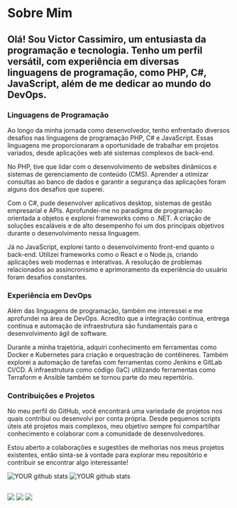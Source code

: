 
<h1>Sobre Mim</h1>
<h2>Olá! Sou Victor Cassimiro, um entusiasta da programação e tecnologia. Tenho um perfil versátil, com experiência em diversas linguagens de programação, como PHP, C#, JavaScript, além de me dedicar ao mundo do DevOps.</h2>

<h3>Linguagens de Programação</h3>
Ao longo da minha jornada como desenvolvedor, tenho enfrentado diversos desafios nas linguagens de programação PHP, C# e JavaScript. Essas linguagens me proporcionaram a oportunidade de trabalhar em projetos variados, desde aplicações web até sistemas complexos de back-end.

No PHP, tive que lidar com o desenvolvimento de websites dinâmicos e sistemas de gerenciamento de conteúdo (CMS). Aprender a otimizar consultas ao banco de dados e garantir a segurança das aplicações foram alguns dos desafios que superei.

Com o C#, pude desenvolver aplicativos desktop, sistemas de gestão empresarial e APIs. Aprofundei-me no paradigma de programação orientada a objetos e explorei frameworks como o .NET. A criação de soluções escaláveis e de alto desempenho foi um dos principais objetivos durante o desenvolvimento nessa linguagem.

Já no JavaScript, explorei tanto o desenvolvimento front-end quanto o back-end. Utilizei frameworks como o React e o Node.js, criando aplicações web modernas e interativas. A resolução de problemas relacionados ao assincronismo e aprimoramento da experiência do usuário foram desafios constantes.

<h3>Experiência em DevOps</h3>
Além das linguagens de programação, também me interessei e me aprofundei na área de DevOps. Acredito que a integração contínua, entrega contínua e automação de infraestrutura são fundamentais para o desenvolvimento ágil de software.

Durante a minha trajetória, adquiri conhecimento em ferramentas como Docker e Kubernetes para criação e orquestração de contêineres. Também explorei a automação de tarefas com ferramentas como Jenkins e GitLab CI/CD. A infraestrutura como código (IaC) utilizando ferramentas como Terraform e Ansible também se tornou parte do meu repertório.

<h3>Contribuições e Projetos</h3>
No meu perfil do GitHub, você encontrará uma variedade de projetos nos quais contribuí ou desenvolvi por conta própria. Desde pequenos scripts úteis até projetos mais complexos, meu objetivo sempre foi compartilhar conhecimento e colaborar com a comunidade de desenvolvedores.

Estou aberto a colaborações e sugestões de melhorias nos meus projetos existentes, então sinta-se à vontade para explorar meu repositório e contribuir se encontrar algo interessante!

![YOUR github stats](https://github-readme-stats.vercel.app/api?username=casnext) 
![YOUR github stats](https://github-readme-stats.vercel.app/api/top-langs/?username=casnext)

<h2></h2>

[<img src="https://img.shields.io/badge/medium-%2312100E.svg?&style=for-the-badge&logo=medium&logoColor=white" />](https://medium.com/casnext) 
[<img src="https://img.shields.io/badge/linkedin-%230077B5.svg?&style=for-the-badge&logo=linkedin&logoColor=white" />](https://www.linkedin.com/in/victor-cassimiro/)
<img src="https://camo.githubusercontent.com/7a9f81fa65414698593f11241441b84b05a384143dc213abf28836863e7f7de2/68747470733a2f2f696d672e736869656c64732e696f2f62616467652f4d6963726f736f66745f4f66666963652d4438334230313f7374796c653d666f722d7468652d6261646765266c6f676f3d6d6963726f736f66742d6f6666696365266c6f676f436f6c6f723d7768697465" />




